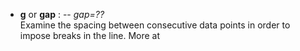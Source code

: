 - **g** or **gap** : -- *gap=??*\
   Examine the spacing between consecutive data points in order to impose breaks in the line.
   More at [](https://docs.generic-mapping-tools.org/dev/gmt.html#g-full)